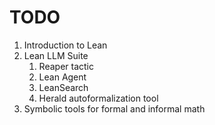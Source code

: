 # TODO

1. Introduction to Lean
2. Lean LLM Suite
    1. Reaper tactic
    2. Lean Agent
    3. LeanSearch
    4. Herald autoformalization tool
3. Symbolic tools for formal and informal math
